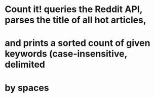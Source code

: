 # Count it! queries the Reddit API, parses the title of all hot articles, 
# and prints a sorted count of given keywords (case-insensitive, delimited 
# by spaces
